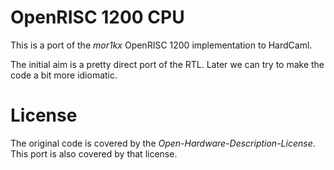 # OpenRISC 1200 CPU

This is a port of the _mor1kx_ OpenRISC 1200 implementation to HardCaml.

The initial aim is a pretty direct port of the RTL.  Later we can try to
make the code a bit more idiomatic.

# License

The original code is covered by the _Open-Hardware-Description-License_.
This port is also covered by that license.
